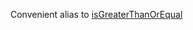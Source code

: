 Convenient alias to
<a href="#!/api/Ext.Version-method-isGreaterThanOrEqual" rel="Ext.Version-method-isGreaterThanOrEqual" class="docClass">isGreaterThanOrEqual</a>
